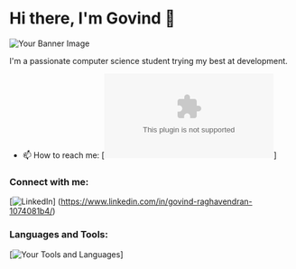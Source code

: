 # Hi there, I'm Govind 👋

![Your Banner Image](https://drive.google.com/file/d/1Gpg0yI_Swyi3BgOpNjVKvD_g7e58QB3Y/view?usp=sharing)

I'm a passionate computer science student trying my best at development.

- 📫 How to reach me: [![E-mail](govindraghavendran1@gmail.com)]

### Connect with me:
[![LinkedIn]([https://example.com/linkedin-icon.png](https://github.com/gauravghongde/social-icons/blob/master/PNG/Color/LinkedIN.png))] (https://www.linkedin.com/in/govind-raghavendran-1074081b4/) 

### Languages and Tools:
[![Your Tools and Languages](https://example.com/badges.png)]
